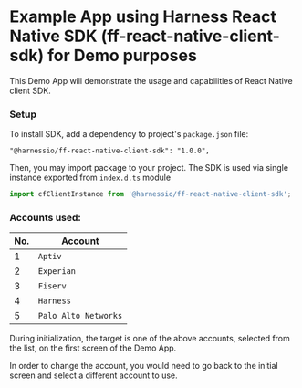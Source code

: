 # Example App using Harness React Native SDK (ff-react-native-client-sdk) for Demo purposes

This Demo App will demonstrate the usage and capabilities of React Native client SDK.

### Setup

To install SDK, add a dependency to project's `package.json` file:

```
"@harnessio/ff-react-native-client-sdk": "1.0.0",
```

Then, you may import package to your project. The SDK is used via single instance exported from `index.d.ts` module

```Javascript
import cfClientInstance from '@harnessio/ff-react-native-client-sdk';
```


### Accounts used:
| No. | Account |
| ---- | ---------- |
| 1 | `Aptiv` |
| 2 | `Experian` |
| 3 | `Fiserv` |
| 4 | `Harness` |
| 5 | `Palo Alto Networks` |


During initialization, the target is one of the above accounts, selected from the list, on the first screen of the Demo App.

In order to change the account, you would need to go back to the initial screen and select a different account to use.
